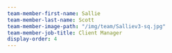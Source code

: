 ```yaml
---
team-member-first-name: Sallie
team-member-last-name: Scott
team-member-image-path: "/img/team/Salliev3-sq.jpg"
team-member-job-title: Client Manager
display-order: 4
---
```

